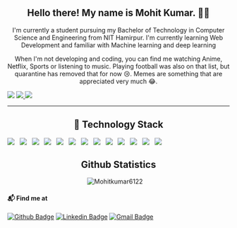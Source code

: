 <h2 align="center">Hello there! My name is Mohit Kumar. 👋🤓</h2>
<p align="center">I'm currently a student pursuing my Bachelor of Technology in Computer Science and Engineering from NIT Hamirpur.
I'm currently learning Web Development and familiar with Machine learning and deep learning 
</p>

<p align="center">When I'm not developing and coding, you can find me watching Anime, Netflix, Sports or listening to music. Playing football  was also on that list, but quarantine has removed that for now 😢. Memes are something that are appreciated very much 😂. </p>


![](https://komarev.com/ghpvc/?username=Mohitkumar6122&style=flat-square)
  <a href="https://github.com/MohitKumar6122"></a>
  <a href="https://github.com/MohitKumar6122?tab=repositories">
    <img src="https://badges.pufler.dev/repos/Mohitkumar6122?style=flat-square&color=black&logo=github">
  </a>
<a href="https://github.com/Mohitkumar6122"><img src="https://img.shields.io/github/followers/Mohitkumar6122?style=social"></a>

<hr>
<h2 align="center"> 🔭 Technology Stack</h2>
<p align="center">
  
  <img src="https://img.shields.io/badge/c++%20-%231572B6.svg?&style=for-the-badge&logo=cplusplus&logoColor=white" />&nbsp;&nbsp;
  <img src="https://img.shields.io/badge/python%20-%231572B6.svg?&style=for-the-badge&logo=python&logoColor=yellow" />&nbsp;&nbsp;
  <img src="https://img.shields.io/badge/javascript%20-%231572B6.svg?&style=for-the-badge&logo=javascript&logoColor=yellow" />&nbsp;&nbsp;
  <img src="https://img.shields.io/badge/HTML%20-%231572B6.svg?&style=for-the-badge&logo=html5&logoColor=red" />&nbsp;&nbsp;
  <img src="https://img.shields.io/badge/CSS%20-%231572B6.svg?&style=for-the-badge&logo=postcss&logoColor=white" />&nbsp;&nbsp;
  <img src="https://img.shields.io/badge/flask%20-%231572B6.svg?&style=for-the-badge&logo=flask&logoColor=black" />&nbsp;&nbsp;
  <img src="https://img.shields.io/badge/django%20-%231572B6.svg?&style=for-the-badge&logo=django&logoColor=white" />&nbsp;&nbsp;
  <img src="https://img.shields.io/badge/mysql%20-%231572B6.svg?&style=for-the-badge&logo=mysql&logoColor=white" />&nbsp;&nbsp;
  <img src="https://img.shields.io/badge/PostgreSql%20-%231572B6.svg?&style=for-the-badge&logo=postgresql&logoColor=black" />&nbsp;&nbsp;
  <img src="https://img.shields.io/badge/tensorflow%20-%231572B6.svg?&style=for-the-badge&logo=tensorflow&logoColor=orange" />&nbsp;&nbsp;
  <img src="https://img.shields.io/badge/heroku%20-%231572B6.svg?&style=for-the-badge&logo=heroku&logoColor=pink" />&nbsp;&nbsp;
  <img src="https://img.shields.io/badge/git%20-%231572B6.svg?&style=for-the-badge&logo=git&logoColor=red" />&nbsp;&nbsp;
  <img src="https://img.shields.io/badge/react%20-%231572B6.svg?&style=for-the-badge&logo=react&logoColor=white" />&nbsp;&nbsp;&nbsp;
</p>

<h2 align="center"> Github Statistics </h2>
<p align="center">
<img src="https://github-readme-stats.vercel.app/api?username=Mohitkumar6122&layout=compact&hide=html&theme=jolly" alt="Mohitkumar6122" />&nbsp;&nbsp;&nbsp;&nbsp;
</p>

#### 📬 Find me at
[![Github Badge](http://img.shields.io/badge/-Github-black?style=flat-square&logo=github&link=https://github.com/Mohitkumar6122/)](https://github.com/Mohitkumar6122/) 
[![Linkedin Badge](https://img.shields.io/badge/-LinkedIn-blue?style=flat-square&logo=Linkedin&logoColor=white&link=https://www.linkedin.com/in/mohit-kumar6122/)](https://www.linkedin.com/in/mohit-kumar6122/)
[![Gmail Badge](https://img.shields.io/badge/-Gmail-d14836?style=flat-square&logo=Gmail&logoColor=white&link=mailto:mkay6123@gmail.com)](mailto:mkay6123@gmail.com)






